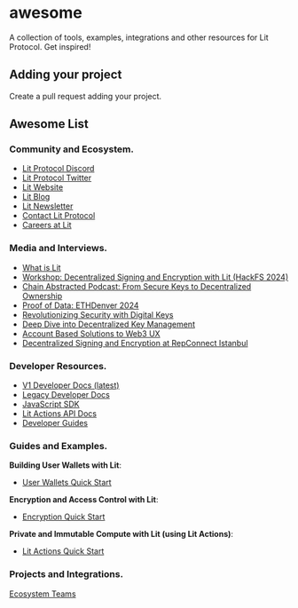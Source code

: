 # awesome
A collection of tools, examples, integrations and other resources for Lit Protocol. Get inspired!

## Adding your project
Create a pull request adding your project.

## Awesome List

### Community and Ecosystem.

- [Lit Protocol Discord](https://discord.gg/GnTtFukpHq)
- [Lit Protocol Twitter](https://x.com/LitProtocol)
- [Lit Website](https://litprotocol.com/)
- [Lit Blog](https://spark.litprotocol.com/)
- [Lit Newsletter](https://spark.litprotocol.com/)
- [Contact Lit Protocol](https://docs.google.com/forms/d/e/1FAIpQLScBVsg-NhdMIC1H1mozh2zaVX0V4WtmEPSPrtmqVtnj_3qqNw/viewform)
- [Careers at Lit](https://jobs.litprotocol.com/)

### Media and Interviews.

- [What is Lit](https://www.youtube.com/watch?v=Q0J-ujKEyE8)
- [Workshop: Decentralized Signing and Encryption with Lit (HackFS 2024)](https://www.youtube.com/watch?v=llydcD-0E5c)
- [Chain Abstracted Podcast: From Secure Keys to Decentralized Ownership](https://www.youtube.com/watch?v=ccxVOX8Lugw)
- [Proof of Data: ETHDenver 2024](https://x.com/ceramicnetwork/status/1768302036498760058)
- [Revolutionizing Security with Digital Keys](https://www.youtube.com/watch?v=depz01BSu98)
- [Deep Dive into Decentralized Key Management](https://open.spotify.com/episode/2DqeVlR0X5cFJaG7dv5q1X?go=1&sp_cid=d8676d7b41fa10678d8e897f7d366279&utm_source=embed_player_p&utm_medium=desktop&nd=1&dlsi=d28ea5dd49454eee)
- [Account Based Solutions to Web3 UX](https://www.youtube.com/watch?v=AU0Ikky9nME)
- [Decentralized Signing and Encryption at RepConnect Istanbul](https://www.youtube.com/watch?v=qGsQ6_uAQe0)

### Developer Resources.

- [V1 Developer Docs (latest)](https://naga.developer.litprotocol.com/)
- [Legacy Developer Docs](https://developer.litprotocol.com/)
- [JavaScript SDK](https://github.com/LIT-Protocol/js-sdk)
- [Lit Actions API Docs](https://naga.actions-docs.litprotocol.com/)
- [Developer Guides](https://github.com/LIT-Protocol/developer-guides-code/tree/master)

### Guides and Examples. 

**Building User Wallets with Lit**:
- [User Wallets Quick Start](https://developer.litprotocol.com/user-wallets/overview)

**Encryption and Access Control with Lit**: 
- [Encryption Quick Start](https://developer.litprotocol.com/sdk/access-control/intro)

**Private and Immutable Compute with Lit (using Lit Actions)**: 
- [Lit Actions Quick Start](https://developer.litprotocol.com/sdk/serverless-signing/overview)

### Projects and Integrations.

[Ecosystem Teams](https://developer.litprotocol.com/Ecosystem/projects)
